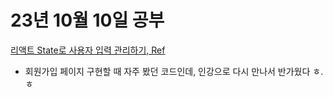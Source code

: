 # 23년 10월 10일 공부

[리액트 State로 사용자 입력 관리하기, Ref](https://studysmart.tistory.com/77)
- 회원가입 페이지 구현할 때 자주 봤던 코드인데, 인강으로 다시 만나서 반가웠다 ㅎ.ㅎ 